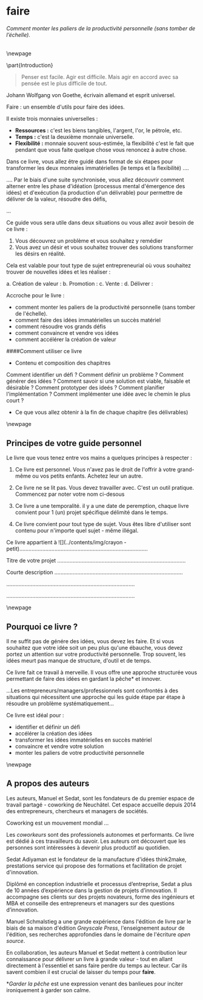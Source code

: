 
# faire

###### Comment monter les paliers de la productivité personnelle (sans tomber de l’échelle).

\newpage

\part{Introduction}


> Penser est facile. Agir est difficile. Mais agir en accord avec sa pensée est le plus difficile de tout.

Johann Wolfgang von Goethe, écrivain allemand et esprit universel. 


Faire : un ensemble d'utils pour faire des idées. 

Il existe trois monnaies universelles :

- **Ressources :** c'est les biens tangibles, l'argent, l'or, le pétrole, etc. 
- **Temps :** c'est la deuxième monnaie universelle. 
- **Flexibilité :** monnaie souvent sous-estimée, la flexibilité c'est le fait que pendant que vous faite quelque chose vous renoncez à autre chose. 

Dans ce livre, vous allez être guidé dans format de six étapes pour transformer les deux monnaies immatérielles (le temps et la flexibilité) ....

.... Par le biais d'une suite synchronisée, vous allez découvrir comment alterner entre les phase d'idéation (processus mental d'émergence des idées) et d'exécution (la production d'un délivrable) pour permettre de délivrer de la valeur, résoudre des défis, 

...

Ce guide vous sera utile dans deux situations ou vous allez avoir besoin de ce livre :
 
1. Vous découvrez un problème et vous souhaitez y remédier
2. Vous avez un désir et vous souhaitez trouver des solutions transformer les désirs en réalité. 

Cela est valable pour tout type de sujet entrepreneurial où vous souhaitez trouver de nouvelles idées et les réaliser : 

a. Création de valeur : 
b. Promotion : 
c. Vente : 
d. Délivrer : 

Accroche pour le livre : 

- comment monter les paliers de la productivité personnelle (sans tomber de l'échelle).
- comment faire des idées immatérielles un succès matériel
- comment résoudre vos grands défis
- comment convaincre et vendre vos idées 
- comment accélérer la création de valeur 

####Comment utiliser ce livre 

- Contenu et composition des chapitres

Comment identifier un défi ? 
Comment définir un problème ? 
Comment générer des idées ? 
Comment savoir si une solution est viable, faisable et désirable ? 
Comment prototyper des ideés ? 
Comment planifier l'implémentation ? 
Comment implémenter une idée avec le chemin le plus court  ? 



- Ce que vous allez obtenir à la fin de chaque chapitre (les délivrables)


\newpage

## Principes de votre guide personnel

Le livre que vous tenez entre vos mains a quelques principes à respecter : 

1. Ce livre est personnel. Vous n'avez pas le droit de l'offrir à votre grand-même ou vos petits enfants. Achetez leur un autre. 

2. Ce livre ne se lit pas. Vous devez travailler avec. C'est un outil pratique. Commencez par noter votre nom ci-desous 

3. Ce livre a une temporalité. il y a une date de peremption, chaque livre convient pour 1 (un) projet spécifique délimité dans le temps.

4. Ce livre convient pour tout type de sujet. Vous êtes libre d'utiliser sont contenu pour n'importe quel sujet - même illégal. 



Ce livre appartient à 
![](../contents/img/crayon - petit)....................................................................................


Titre de votre projet
....................................................................................

Courte description 
....................................................................................

....................................................................................

....................................................................................

\newpage

## Pourquoi ce livre ? 

Il ne suffit pas de génére des idées, vous devez les faire. Et si vous souhaitez que votre idée soit un peu plus qu'une ébauche, vous devez portez un attention sur votre productivité personnelle. Trop souvent, les idées meurt pas manque de structure, d'outil et de temps. 

Ce livre fait ce travail à merveille. Il vous offre une approche structurée vous permettant de faire des idées en gardant la pêche* et innover. 

...Les entrepreneurs/managers/professionnels sont confrontés à des situations qui nécessitent une approche qui les guide étape par étape à résoudre un problème systématiquement...

Ce livre est idéal pour : 

- identifier et définir un défi
- accélérer la création des idées
- transformer les idées immatérielles en succès matériel
- convaincre et vendre votre solution
- monter les paliers de votre productivité personnelle 
 

\newpage

## A propos des auteurs 

Les auteurs, Manuel et Sedat, sont les fondateurs de du premier espace de travail partagé -  coworking de Neuchâtel. Cet espace accueille depuis 2014 des entrepreneurs, chercheurs et managers de sociétés. 

Coworking est un mouvement mondial ... 

Les *coworkeurs* sont des professionels autonomes et performants. Ce livre est dédié à ces travailleurs du savoir. Les auteurs ont découvert que les personnes sont intéressées à devenir plus productif au quotidien. 

Sedat Adiyaman est le fondateur de la manufacture d'idées think2make, prestations service qui propose des formations et facilitation de projet d'innovation. 

Diplômé en conception industrielle et processus d’entreprise, Sedat a plus de 10 années d’expérience dans la gestion de projets d’innovation. Il accompagne ses clients sur des projets novateurs, forme des ingénieurs et MBA et conseille des entrepreneurs et managers sur des questions d’innovation. 

Manuel Schmalstieg a une grande expérience dans l'édition de livre par le biais de sa maison d'édition *Greyscale Press*, l'enseignement autour de l'édition, ses recherches approfondies dans le domaine de l'écriture *open source*.

En collaboration, les auteurs Manuel et Sedat mettent à contribution leur connaissance pour délivrer un livre à grande valeur - tout en allant directement à l'essentiel et sans faire perdre du temps au lecteur. Car ils savent combien il est crucial de laisser du temps pour **faire**.

**Garder la pêche* est une expression venant des banlieues pour inciter ironiquement à garder son calme.
